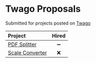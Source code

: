 # Twago Proposals

Submitted for projects posted on [Twago](https://www.twago.de)

|Project|Hired|
|:------|:---:|
|[PDF Splitter](PdfSplitter)|:heavy_minus_sign:|
|[Scale Converter](ScaleConverter)|:x:|

